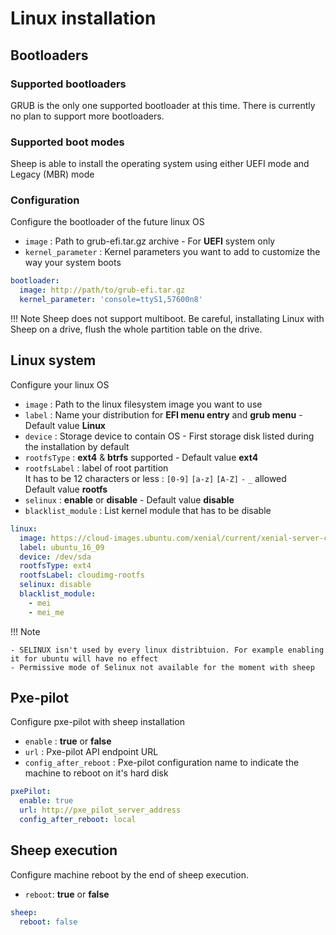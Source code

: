 # Linux installation

## Bootloaders

### Supported bootloaders

GRUB is the only one supported bootloader at this time. There is currently no plan to support
more bootloaders.

### Supported boot modes

Sheep is able to install the operating system using either UEFI mode and Legacy (MBR) mode

### Configuration

Configure the bootloader of the future linux OS

* `image` : Path to grub-efi.tar.gz archive - For **UEFI** system only
* `kernel_parameter` : Kernel parameters you want to add to customize the way your system boots

```yaml
bootloader:
  image: http://path/to/grub-efi.tar.gz
  kernel_parameter: 'console=ttyS1,57600n8'

```

!!! Note
    Sheep does not support multiboot. Be careful, installating Linux with Sheep on a drive,
    flush the whole partition table on the drive.

## Linux system

Configure your linux OS

* `image` : Path to the linux filesystem image you want to use
* `label` : Name your distribution for **EFI menu entry** and **grub menu** - Default value **Linux**
* `device` : Storage device to contain OS - First storage disk listed during the installation by default
* `rootfsType` : **ext4** & **btrfs** supported - Default value **ext4**
* `rootfsLabel` : label of root partition   
 It has to be 12 characters or less : `[0-9]`  `[a-z]` `[A-Z]` `-`  `_` allowed   
 Default value **rootfs**
* `selinux` : **enable** or **disable** - Default value **disable**
* `blacklist_module` : List kernel module that has to be disable

```yaml
linux:
  image: https://cloud-images.ubuntu.com/xenial/current/xenial-server-cloudimg-amd64-disk1.img
  label: ubuntu_16_09
  device: /dev/sda
  rootfsType: ext4
  rootfsLabel: cloudimg-rootfs
  selinux: disable
  blacklist_module:
    - mei
    - mei_me

```

!!! Note

    - SELINUX isn't used by every linux distribtuion. For example enabling it for ubuntu will have no effect
    - Permissive mode of Selinux not available for the moment with sheep

## Pxe-pilot

Configure pxe-pilot with sheep installation

* `enable` : **true** or **false**
* `url` : Pxe-pilot API endpoint URL
* `config_after_reboot` : Pxe-pilot configuration name to indicate the machine to reboot on it's hard disk

```yaml
pxePilot:
  enable: true
  url: http://pxe_pilot_server_address
  config_after_reboot: local

```

## Sheep execution

Configure machine reboot by the end of sheep execution.

* `reboot`: **true** or **false**

```yaml
sheep:
  reboot: false
```
